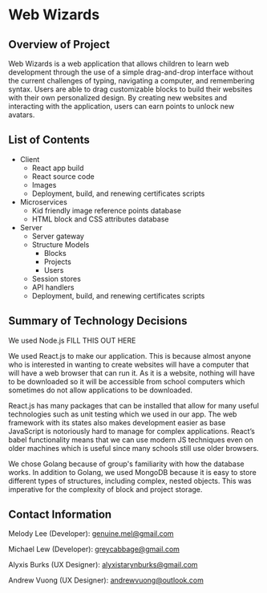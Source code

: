 # Web Wizards 

## Overview of Project

Web Wizards is a web application that allows children to learn web development through the use of a simple drag-and-drop interface without the current challenges of typing, navigating a computer, and remembering syntax. Users are able to drag customizable blocks to build their websites with their own personalized design. By creating new websites and interacting with the application, users can earn points to unlock new avatars.
&nbsp;
## List of Contents
* Client
  * React app build
  * React source code
  *  Images
  *  Deployment, build, and renewing certificates scripts
* Microservices
  *  Kid friendly image reference points database
  *  HTML block and CSS attributes database
* Server
  *  Server gateway
  *  Structure Models
     *   Blocks
     *   Projects
     *   Users
  *  Session stores
  *  API handlers
  *  Deployment, build, and renewing certificates scripts
&nbsp;
## Summary of Technology Decisions
We used Node.js FILL THIS OUT HERE

We used React.js to make our application. This is because almost anyone who is interested in wanting to create websites will have a computer that will have a web browser that can run it. As it is a website, nothing will have to be downloaded so it will be accessible from school computers which sometimes do not allow applications to be downloaded.

React.js has many packages that can be installed that allow for many useful technologies such as unit testing which we used in our app. The web framework with its states also makes development easier as base JavaScript is notoriously hard to manage for complex applications. React’s babel functionality means that we can use modern JS techniques even on older machines which is useful since many schools still use older browsers. 

We chose Golang because of group's familiarity with how the database works. In addition to Golang, we used MongoDB because it is easy to store different types of structures, including complex, nested objects. This was imperative for the complexity of block and project storage.

## Contact Information
Melody Lee (Developer): genuine.mel@gmail.com &nbsp;

Michael Lew (Developer): greycabbage@gmail.com &nbsp;

Alyxis Burks (UX Designer): alyxistarynburks@gmail.com &nbsp;

Andrew Vuong (UX Designer): andrewvuong@outlook.com &nbsp;

